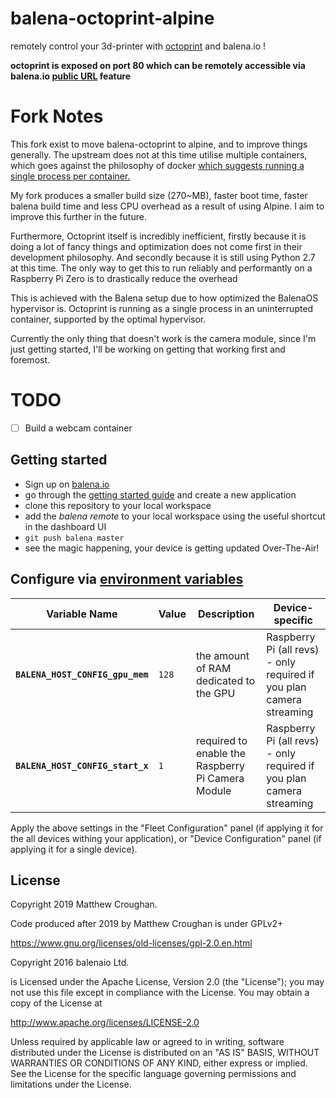 # balena-octoprint-alpine
remotely control your 3d-printer with [octoprint](https://github.com/foosel/OctoPrint) and balena.io !

**octoprint is exposed on port 80 which can be remotely accessible via balena.io [public URL](https://docs.balena.io/management/devices/#enable-public-device-url) feature**

# Fork Notes

This fork exist to move balena-octoprint to alpine, and to improve things generally. The upstream does not at this time utilise multiple containers, which goes against the philosophy of docker [which suggests running a single process per container.](https://devops.stackexchange.com/questions/447/why-it-is-recommended-to-run-only-one-process-in-a-container)

My fork produces a smaller build size (270~MB), faster boot time, faster balena build time and less CPU overhead as a result of using Alpine. I aim to improve this further in the future.

Furthermore, Octoprint itself is incredibly inefficient, firstly because it is doing a lot of fancy things and optimization does not come first in their development philosophy. And secondly because it is still using Python 2.7 at this time. The only way to get this to run reliably and performantly on a Raspberry Pi Zero is to drastically reduce the overhead

This is achieved with the Balena setup due to how optimized the BalenaOS hypervisor is. Octoprint is running as a single process in an uninterrupted container, supported by the optimal hypervisor.

Currently the only thing that doesn't work is the camera module, since I'm just getting started, I'll be working on getting that working first and foremost.

# TODO

- [ ] Build a webcam container


## Getting started

- Sign up on [balena.io](https://dashboard.balena.io/signup)
- go through the [getting started guide](http://docs.balena.io/raspberrypi/nodejs/getting-started/) and create a new application
- clone this repository to your local workspace
- add the _balena remote_ to your local workspace using the useful shortcut in the dashboard UI
- `git push balena master`
- see the magic happening, your device is getting updated Over-The-Air!

## Configure via [environment variables](https://docs.balena.io/management/env-vars/)
Variable Name | Value | Description | Device-specific
------------ | ------------- | ------------- | -------------
**`BALENA_HOST_CONFIG_gpu_mem`** | `128` | the amount of RAM dedicated to the GPU | Raspberry Pi (all revs) - only required if you plan camera streaming
**`BALENA_HOST_CONFIG_start_x`** | `1` | required to enable the Raspberry Pi Camera Module | Raspberry Pi (all revs) - only required if you plan camera streaming

Apply the above settings in the "Fleet Configuration" panel (if applying it for the all devices withing your application), or "Device Configuration" panel (if applying it for a single device).


## License

Copyright 2019 Matthew Croughan. 

Code produced after 2019 by Matthew Croughan is under GPLv2+

<https://www.gnu.org/licenses/old-licenses/gpl-2.0.en.html>

Copyright 2016 balenaio Ltd.

is Licensed under the Apache License, Version 2.0 (the "License"); you may not use this file except in compliance with the License. You may obtain a copy of the License at

<http://www.apache.org/licenses/LICENSE-2.0>

Unless required by applicable law or agreed to in writing, software distributed under the License is distributed on an "AS IS" BASIS, WITHOUT WARRANTIES OR CONDITIONS OF ANY KIND, either express or implied. See the License for the specific language governing permissions and limitations under the License.
